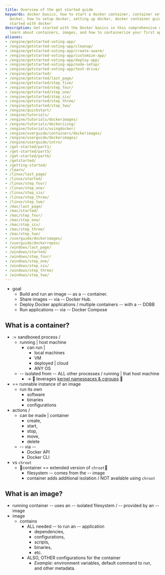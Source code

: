 ```yaml
---
title: Overview of the get started guide
keywords: docker basics, how to start a docker container, container settings, setup
  docker, how to setup docker, setting up docker, docker container guide, how to get
  started with docker
description: Get started with the Docker basics in this comprehensive overview, You'll
  learn about containers, images, and how to containerize your first application.
aliases:
- /engine/getstarted-voting-app/
- /engine/getstarted-voting-app/cleanup/
- /engine/getstarted-voting-app/create-swarm/
- /engine/getstarted-voting-app/customize-app/
- /engine/getstarted-voting-app/deploy-app/
- /engine/getstarted-voting-app/node-setup/
- /engine/getstarted-voting-app/test-drive/
- /engine/getstarted/
- /engine/getstarted/last_page/
- /engine/getstarted/step_five/
- /engine/getstarted/step_four/
- /engine/getstarted/step_one/
- /engine/getstarted/step_six/
- /engine/getstarted/step_three/
- /engine/getstarted/step_two/
- /engine/quickstart/
- /engine/tutorials/
- /engine/tutorials/dockerimages/
- /engine/tutorials/dockerizing/
- /engine/tutorials/usingdocker/
- /engine/userguide/containers/dockerimages/
- /engine/userguide/dockerimages/
- /engine/userguide/intro/
- /get-started/part1/
- /get-started/part5/
- /get-started/part6/
- /getstarted/
- /getting-started/
- /learn/
- /linux/last_page/
- /linux/started/
- /linux/step_four/
- /linux/step_one/
- /linux/step_six/
- /linux/step_three/
- /linux/step_two/
- /mac/last_page/
- /mac/started/
- /mac/step_four/
- /mac/step_one/
- /mac/step_six/
- /mac/step_three/
- /mac/step_two/
- /userguide/dockerimages/
- /userguide/dockerrepos/
- /windows/last_page/
- /windows/started/
- /windows/step_four/
- /windows/step_one/
- /windows/step_six/
- /windows/step_three/
- /windows/step_two/
---
```


* goal
  - Build and run an image -- as a -- container.
  - Share images -- via -- Docker Hub.
  - Deploy Docker applications / multiple containers -- with a -- DDBB
  - Run applications -- via -- Docker Compose

## What is a container?

* := sandboxed process / 
  * running | host machine
    * can run |
      * local machines
      * VM
      * deployed | cloud
      * ANY OS
  * -- isolated from -- ALL other processes / running | that host machine
    * -> 👀 leverages [kernel namespaces & cgroups](https://medium.com/@saschagrunert/demystifying-containers-part-i-kernel-space-2c53d6979504) 👀
* == runnable instance of an image
  * run its own
    * software
    * binaries
    * configurations
* actions / 
  * can be made | container
    * create,
    * start,
    * stop,
    * move,
    * delete
  * -- via --
    * Docker API
    * Docker CLI
* vs `chroot`
  * 👀container == extended version of `chroot`👀
    * filesystem -- comes from the -- image
    * container adds additional isolation / NOT available using `chroot`

## What is an image?

* running container -- uses an -- isolated filesystem / -- provided by an -- image
* image
  * contains
    * ALL needed -- to run an -- application
      * dependencies,
      * configurations,
      * scripts,
      * binaries,
      * etc. 
    * ALSO, OTHER configurations for the container
      * _Example:_ environment variables, default command to run, and other metadata.

